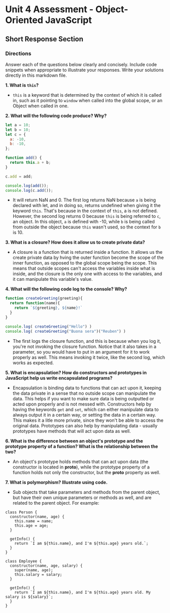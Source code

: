 # Unit 4 Assessment - Object-Oriented JavaScript
## Short Response Section

### Directions
Answer each of the questions below clearly and concisely. Include code snippets when appropriate to illustrate your responses. Write your solutions directly in this markdown file.

**1. What is `this`?**
- `this` is a keyword that is determined by the context of which it is called in, such as it pointing to `window` when called into the global scope, or an Object when called in one.


**2. What will the following code produce? Why?**

  ```javascript
  let a = 10;
  let b = 10;
  let c = {
    a: -10,
    b: -10,
  };

  function add() {
    return this.a + b;
  }

  c.add = add;

  console.log(add());
  console.log(c.add());
  ```
- It will return NaN and 0. The first log returns NaN because `a` is being declared with let, and in doing so, returns undefined when giving it the keyword `this`. That's because in the context of `this`, a is not defined. However, the second log returns 0 because `this` is being referred to `c`, an object. In this object, `a` is defined with -10, while `b` is being called from outside the object because `this` wasn't used, so the context for `b` is 10.

**3. What is a closure? How does it allow us to create private data?**
- A closure is a function that is returned inside a function. It allows us the create private data by hving the outer function become the scope of the inner function, as opposed to the global scope being the scope. This means that outside scopes can't access the variables inside what is inside, and the closure is the only one with access to the variables, and it can manipulate this variable's value.

**4. What will the following code log to the console? Why?**

  ```javascript
  function createGreeting(greeting){
    return function(name){
      return `${greeting}, ${name}!`
    }
  }

  console.log( createGreeting("Hello") )
  console.log( createGreeting("Buona sera")("Reuben") )
  ```
- The first logs the closure function, and this is because when you log it, you're not invoking the closure function. Notice that it also takes in a parameter, so you would have to put in an argument for it to work properly as well. This means invoking it twice, like the second log, which works as expected.

**5. What is encapsulation? How do constructors and prototypes in JavaScript help us write encapsulated programs?**
- Encapsulation is binding data to functions that can act upon it, keeping the data private in a sense that no outside scope can manipulate the data. This helps if you want to make sure data is being outputted or acted upon properly and is not messed with. Constructors help by having the keywords `get` and `set`, which can either manipulate data to always output it in a certain way, or setting the data in a certain way. This makes it a litle more private, since they won't be able to access the original data. Prototypes can also help by manipulating data - usually prototypes have methods that will act upon data as well.


**6. What is the difference between an object's prototype and the prototype property of a function? What is the relationship between the two?**
- An object's prototype holds methods that can act upon data (the constructor is located in __proto__), while the prototype property of a function holds not only the constructor, but the __proto__ property as well.

**7. What is polymorphism? Illustrate using code.**
- Sub objects that take parameters and methods from the parent object, but have their own unique parameters or methods as well, and are related to the parent object. For example:
```
class Person {
  constructor(name, age) {
    this.name = name;
    this.age = age;
  }

  getInfo() {
    return `I am ${this.name}, and I'm ${this.age} years old.`;
  }
}

class Employee {
  constructor(name, age, salary) {
    super(name, age);
    this.salary = salary;
  }

  getInfo() {
    return `I am ${this.name}, and I'm ${this.age} years old. My salary is ${salary}`;
  }
}
```